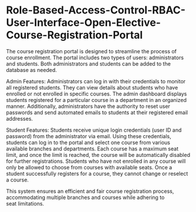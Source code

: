 # Role-Based-Access-Control-RBAC-User-Interface-Open-Elective-Course-Registration-Portal

The course registration portal is designed to streamline the process of course enrollment. The portal includes two types of users: administrators and students. Both administrators and students can be added to the database as needed.

Admin Features:
Administrators can log in with their credentials to monitor all registered students. They can view details about students who have enrolled or not enrolled in specific courses. The admin dashboard displays students registered for a particular course in a department in an organized manner. Additionally, administrators have the authority to reset user passwords and send automated emails to students at their registered email addresses.

Student Features:
Students receive unique login credentials (user ID and password) from the administrator via email. Using these credentials, students can log in to the portal and select one course from various available branches and departments. Each course has a maximum seat limit, and once the limit is reached, the course will be automatically disabled for further registrations. Students who have not enrolled in any course will only be allowed to choose from courses with available seats. Once a student successfully registers for a course, they cannot change or reselect a course.

This system ensures an efficient and fair course registration process, accommodating multiple branches and courses while adhering to seat limitations.
